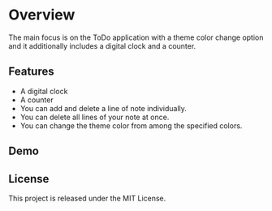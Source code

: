 # Overview
The main focus is on the ToDo application with a theme color change option and it additionally includes a digital clock and a counter.

## Features 
* A digital clock
* A counter
* You can add and delete a line of note individually. 
* You can delete all lines of your note at once.
* You can change the theme color from among the specified colors.

## Demo


## License
This project is released under the MIT License.
